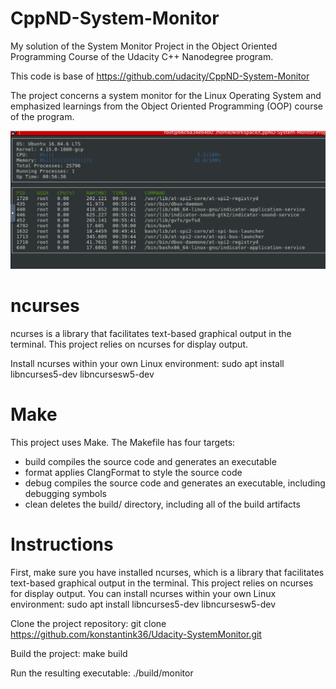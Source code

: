 # CppND-System-Monitor

My solution of the System Monitor Project in the Object Oriented Programming Course of the Udacity C++ Nanodegree program.

This code is base of https://github.com/udacity/CppND-System-Monitor

The project concerns a system monitor for the Linux Operating System and emphasized learnings from the Object Oriented Programming (OOP) course of the program.

![System Monitor](images/Monitor.png)

# ncurses
ncurses is a library that facilitates text-based graphical output in the terminal. This project relies on ncurses for display output.

Install ncurses within your own Linux environment: sudo apt install libncurses5-dev libncursesw5-dev

# Make
This project uses Make. The Makefile has four targets:

- build compiles the source code and generates an executable
- format applies ClangFormat to style the source code
- debug compiles the source code and generates an executable, including debugging symbols
- clean deletes the build/ directory, including all of the build artifacts

# Instructions
First, make sure you have installed ncurses, which is a library that facilitates text-based graphical output in the terminal. This project relies on ncurses for display output. You can install ncurses within your own Linux environment: sudo apt install libncurses5-dev libncursesw5-dev

Clone the project repository: git clone https://github.com/konstantink36/Udacity-SystemMonitor.git

Build the project: make build

Run the resulting executable: ./build/monitor
